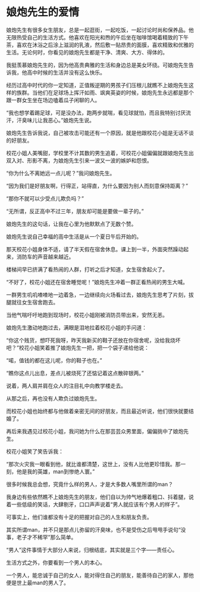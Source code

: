 # 娘炮先生的爱情

娘炮先生有很多女生朋友，总是一起逛街，一起吃饭，一起讨论时尚和保养品。他无限热受自己的生活方式。他喜欢在阳光和煦的午后坐在咖啡馆喝着精致的下午茶，喜欢在沐浴之后涂上滋润的乳液，然后敷一贴昂贵的面膜，喜欢精致和优雅的生活。无论何时，你看见的娘炮先生都是干净、清爽、大方、得体的。 

我挺羡慕娘炮先生的，因为他高贵典雅的生活和身边总是美女环绕。可娘炮先生告诉我，他高中时候的生活并没有这么快乐。 

经历过高中时代的你一定知道，正值叛逆期的男孩子们压根儿就瞧不上娘炮先生这样的族群。当他们在足球场上挥汗如雨、飒爽英姿的时候，娘炮先生永远都是那个跟一群女生坐在场边嗑着瓜子闲聊的人。 

“我也想学着踢足球，可是没办法，跑两步就喘，看见球就怕，而且我特别讨厌流汗，汗臭味儿让我恶心。”娘炮先生说。 

娘炮先生告诉我说，自己被攻击可能还有一个原因，就是他跟校花小姐是无话不谈的好朋友。 

校花小姐人美嘴甜，学校里不计其数的男生追着，可校花小姐偏偏就跟娘炮先生出双入对、形影不离，为娘炮先生引来一波又一波的嫉妒和怨恨。 

“你为什么不离她远一点儿呢？”我问娘炮先生。 

“因为我们是好朋友啊，行得正，站得直，为什么要因为别人而刻意保持距离？” 

“那你不就可以少受点儿欺负吗？” 

“无所谓，反正高中不过三年，朋友却可能是要做一辈子的。” 

娘炮先生的这句话，让我在心里为他默默点了无数个赞。 

娘炮先生说自己幸福的高中生活是从一个夏日午后开始的。 

那天校花小姐身体不适，请了半天假在宿舍休息。课上到一半，外面突然躁动起来，消防车的声音越来越近。 

楼梯间早已挤满了看热闹的人群，打听之后才知道，女生宿舍起火了。 

“不好了，校花小姐还在宿舍睡觉呢！”娘炮先生冲着一群正看热闹的男生大喊。 

一群男生叽叽喳喳地一边着急，一边继续向火场看过去，娘炮先生思考了片刻，拔腿就往女生宿舍跑去。 

当他气喘吁吁地跑到现场时，校花小姐刚被消防员带出来，安然无恙。 

娘炮先生激动地跑过去，满眼是泪地拉着校花小姐的手问道： 

“你这个贱货，想吓死我呀，昨天我新买的鞋子还放在你宿舍呢，没给我烧坏吧？”校花小姐笑着推了娘炮先生一把，把一个袋子递给他说： 

“喏，值钱的都在这儿呢，你的鞋子也在。” 

“瞧你这点儿出息，差点儿被烧死了还惦记着这点散碎银两。” 

说着，两人肩并肩在众人的注目礼中向教学楼走去。 

从那之后，再也没有人欺负过娘炮先生。 

而校花小姐也始终都与他做着亲密无间的好朋友，而且最近听说，他们很快就要结婚了。 

再后来我遇见过校花小姐，我问她为什么在那芸芸众男里面，偏偏挑中了娘炮先生。 

校花小姐笑了笑告诉我： 

“那次火灾我一眼看到他，就比谁都清楚，这世上，没有人比他更珍惜我。那一刻，他是我的英雄，man到惨绝人寰。” 

很多时候我总会想，究竟什么样的男人，才是大多数人嘴里所谓的man？ 

我身边有些依然瞧不上娘炮先生的朋友，他们自以为帅气地爆着粗口、抖着腿，说着一些低级的笑话，大肆剔牙，口口声声说着“男人就应该有个男人的样子”。 

可事实上，他们谁都没有十足的把握对自己的人生和朋友负责。 

其实所谓man，并不只是那点儿弥留的汗臭味，也不是受伤之后甩甩手说句“没事，老子才不稀罕”那么简单。 

“男人”这件事情于大部分人来说，归根结底，其实就是三个字——责任心。 

生活方式之外，你要看到一个男人的本心。 

一个男人，能忠诚于自己的女人，能对得住自己的朋友，能善待自己的家人，那他便是世上最man的男人了。